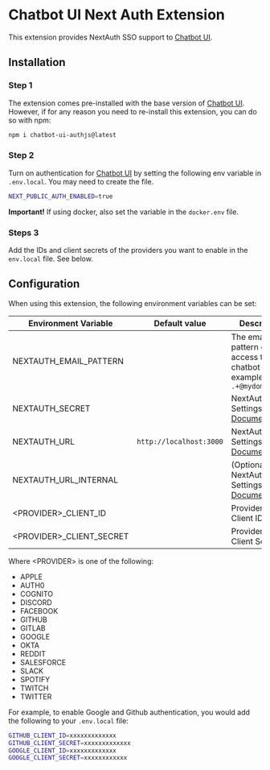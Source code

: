 # Chatbot UI Next Auth Extension

This extension provides NextAuth SSO support to [Chatbot UI](https://github.com/jorge-menjivar/chatbot-ui).

## Installation

### Step 1

The extension comes pre-installed with the base version of [Chatbot UI](https://github.com/jorge-menjivar/chatbot-ui). However, if for any reason you need to re-install this extension, you can do so with npm:

```sh
npm i chatbot-ui-authjs@latest
```

### Step 2

Turn on authentication for [Chatbot UI](https://github.com/jorge-menjivar/chatbot-ui) by setting the following env variable in `.env.local`. You may need to create the file.

```sh
NEXT_PUBLIC_AUTH_ENABLED=true
```

**Important!**
If using docker, also set the variable in the `docker.env` file.

### Steps 3

Add the IDs and client secrets of the providers you want to enable in the `env.local` file. See below.

## Configuration

When using this extension, the following environment variables can be set:

| Environment Variable        | Default value           | Description                                                                                                              |
| --------------------------- | ----------------------- | ------------------------------------------------------------------------------------------------------------------------ |
| NEXTAUTH_EMAIL_PATTERN      |                         | The email regex pattern granted access to chatbot-ui. For example `.+@mydomain.com`                                      |
| NEXTAUTH_SECRET             |                         | NextAuth Settings. See [Documentation](https://next-auth.js.org/configuration/options#nextauth_secret)                   |
| NEXTAUTH_URL                | `http://localhost:3000` | NextAuth Settings. See [Documentation](https://next-auth.js.org/configuration/options#nextauth_url)                      |
| NEXTAUTH_URL_INTERNAL       |                         | (Optional) NextAuth Settings. See [Documentation](https://next-auth.js.org/configuration/options#nextauth_url_internal). |
| \<PROVIDER\>\_CLIENT_ID     |                         | Provider OAuth Client ID                                                                                                 |
| \<PROVIDER\>\_CLIENT_SECRET |                         | Provider OAuth Client Secret                                                                                             |

Where \<PROVIDER\> is one of the following:

- APPLE
- AUTH0
- COGNITO
- DISCORD
- FACEBOOK
- GITHUB
- GITLAB
- GOOGLE
- OKTA
- REDDIT
- SALESFORCE
- SLACK
- SPOTIFY
- TWITCH
- TWITTER

For example, to enable Google and Github authentication, you would add the following to your `.env.local` file:

```sh
GITHUB_CLIENT_ID=xxxxxxxxxxxxx
GITHUB_CLIENT_SECRET=xxxxxxxxxxxxx
GOOGLE_CLIENT_ID=xxxxxxxxxxxxx
GOOGLE_CLIENT_SECRET=xxxxxxxxxxxx
```
